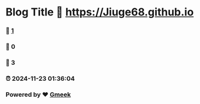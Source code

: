 # Blog Title :link: https://Jiuge68.github.io 
### :page_facing_up: [1](https://Jiuge68.github.io/tag.html) 
### :speech_balloon: 0 
### :hibiscus: 3 
### :alarm_clock: 2024-11-23 01:36:04 
### Powered by :heart: [Gmeek](https://github.com/Meekdai/Gmeek)
